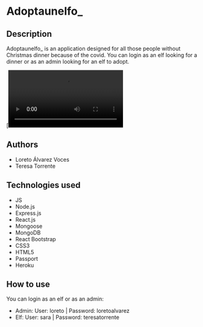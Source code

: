 # Adoptaunelfo_
## Description
Adoptaunelfo_ is an application designed for all those people without Christmas dinner because of the covid. You can login as an elf looking for a dinner or as an admin looking for an elf to adopt.

[![Watch the video](https://res.cloudinary.com/demo/video/upload/rsswf9muyxj0ltgcnvaw.mp4)


## Authors 
* Loreto Álvarez Voces
* Teresa Torrente

## Technologies used
* JS
* Node.js
* Express.js
* React.js
* Mongoose
* MongoDB
* React Bootstrap
* CSS3
* HTML5
* Passport
* Heroku

## How to use 
You can login as an elf or as an admin: 
* Admin: User: loreto | Password: loretoalvarez
* Elf: User: sara | Password: teresatorrente
